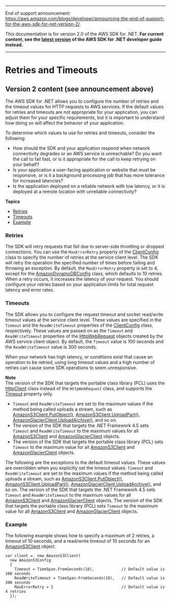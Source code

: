 --------

End of support announcement: [https://aws\.amazon\.com/blogs/developer/announcing\-the\-end\-of\-support\-for\-the\-aws\-sdk\-for\-net\-version\-2/](https://aws.amazon.com/blogs/developer/announcing-the-end-of-support-for-the-aws-sdk-for-net-version-2/)\.

 This documentation is for version 2\.0 of the AWS SDK for \.NET\. **For current content, see the [latest version](https://docs.aws.amazon.com/sdk-for-net/latest/developer-guide) of the AWS SDK for \.NET developer guide instead\.**

--------

# Retries and Timeouts<a name="retries-timeouts"></a>

## Version 2 content \(see announcement above\)<a name="w3aac11c11b3b1"></a>

The AWS SDK for \.NET allows you to configure the number of retries and the timeout values for HTTP requests to AWS services\. If the default values for retries and timeouts are not appropriate for your application, you can adjust them for your specific requirements, but it is important to understand how doing so will affect the behavior of your application\.

To determine which values to use for retries and timeouts, consider the following:
+ How should the SDK and your application respond when network connectivity degrades or an AWS service is unreachable? Do you want the call to fail fast, or is it appropriate for the call to keep retrying on your behalf?
+ Is your application a user\-facing application or website that must be responsive, or is it a background processing job that has more tolerance for increased latencies?
+ Is the application deployed on a reliable network with low latency, or it is deployed at a remote location with unreliable connectivity?

**Topics**
+ [Retries](#retries)
+ [Timeouts](#timeouts)
+ [Example](#retries-timeouts-example)

### Retries<a name="retries"></a>

The SDK will retry requests that fail due to server\-side throttling or dropped connections\. You can use the `MaxErrorRetry` property of the [ClientConfig](https://docs.aws.amazon.com/sdkfornet/latest/apidocs/TRuntimeClientConfigNET45.html) class to specify the number of retries at the service client level\. The SDK will retry the operation the specified number of times before failing and throwing an exception\. By default, the `MaxErrorRetry` property is set to 4, except for the [AmazonDynamoDBConfig](https://docs.aws.amazon.com/sdkfornet/latest/apidocs/TDynamoDBv2DynamoDBConfigNET45.html) class, which defaults to 10 retries\. When a retry occurs, it increases the latency of your request\. You should configure your retries based on your application limits for total request latency and error rates\.

### Timeouts<a name="timeouts"></a>

The SDK allows you to configure the request timeout and socket read/write timeout values at the service client level\. These values are specified in the `Timeout` and the `ReadWriteTimeout` properties of the [ClientConfig](https://docs.aws.amazon.com/sdkfornet/latest/apidocs/TRuntimeClientConfigNET45.html) class, respectively\. These values are passed on as the `Timeout` and `ReadWriteTimeout` properties of the [HttpWebRequest](https://msdn.microsoft.com/en-us/library/System.Net.HttpWebRequest%28v=vs.110%29.aspx) objects created by the AWS service client object\. By default, the `Timeout` value is 100 seconds and the `ReadWriteTimeout` value is 300 seconds\.

When your network has high latency, or conditions exist that cause an operation to be retried, using long timeout values and a high number of retries can cause some SDK operations to seem unresponsive\.

**Note**  
The version of the SDK that targets the portable class library \(PCL\) uses the [HttpClient](http://msdn.microsoft.com/en-us/library/system.net.http.httpclient%28v=vs.110%29.aspx) class instead of the `HttpWebRequest` class, and supports the [Timeout](https://msdn.microsoft.com/en-us/library/system.net.http.httpclient.timeout%28v=vs.110%29.aspx) property only\.
+  `Timeout` and `ReadWriteTimeout` are set to the maximum values if the method being called uploads a stream, such as [AmazonS3Client\.PutObject\(\)](https://docs.aws.amazon.com/sdkfornet/latest/apidocs/MS3S3PutObjectPutObjectRequestNET45.html), [AmazonS3Client\.UploadPart\(\)](https://docs.aws.amazon.com/sdkfornet/latest/apidocs/MS3S3UploadPartUploadPartRequestNET45.html), [AmazonGlacierClient\.UploadArchive\(\)](https://docs.aws.amazon.com/sdkfornet/latest/apidocs/MGlacierGlacierUploadArchiveUploadArchiveRequestNET45.html), and so on\.
+ The version of the SDK that targets the \.NET Framework 4\.5 sets `Timeout` and `ReadWriteTimeout` to the maximum values for all [AmazonS3Client](https://docs.aws.amazon.com/sdkfornet/latest/apidocs/TS3S3NET45.html) and [AmazonGlacierClient](https://docs.aws.amazon.com/sdkfornet/latest/apidocs/TGlacierGlacierNET45.html) objects\.
+ The version of the SDK that targets the portable class library \(PCL\) sets `Timeout` to the maximum value for all [AmazonS3Client](https://docs.aws.amazon.com/sdkfornet/latest/apidocs/TS3S3NET45.html) and [AmazonGlacierClient](https://docs.aws.amazon.com/sdkfornet/latest/apidocs/TGlacierGlacierNET45.html) objects\.

The following are the exceptions to the default timeout values\. These values are overridden when you explicitly set the timeout values\. `Timeout` and `ReadWriteTimeout` are set to the maximum values if the method being called uploads a stream, such as [AmazonS3Client\.PutObject\(\)](https://docs.aws.amazon.com/sdkfornet/latest/apidocs/MS3S3PutObjectPutObjectRequestNET45.html), [AmazonS3Client\.UploadPart\(\)](https://docs.aws.amazon.com/sdkfornet/latest/apidocs/MS3S3UploadPartUploadPartRequestNET45.html), [AmazonGlacierClient\.UploadArchive\(\)](https://docs.aws.amazon.com/sdkfornet/latest/apidocs/MGlacierGlacierUploadArchiveUploadArchiveRequestNET45.html), and so on\. The version of the SDK that targets the \.NET Framework 4\.5 sets `Timeout` and `ReadWriteTimeout` to the maximum values for all [AmazonS3Client](https://docs.aws.amazon.com/sdkfornet/latest/apidocs/TS3S3NET45.html) and [AmazonGlacierClient](https://docs.aws.amazon.com/sdkfornet/latest/apidocs/TGlacierGlacierNET45.html) objects\. The version of the SDK that targets the portable class library \(PCL\) sets `Timeout` to the maximum value for all [AmazonS3Client](https://docs.aws.amazon.com/sdkfornet/latest/apidocs/TS3S3NET45.html) and [AmazonGlacierClient](https://docs.aws.amazon.com/sdkfornet/latest/apidocs/TGlacierGlacierNET45.html) objects\.

### Example<a name="retries-timeouts-example"></a>

The following example shows how to specify a maximum of 2 retries, a timeout of 10 seconds, and a read/write timeout of 10 seconds for an [AmazonS3Client](https://docs.aws.amazon.com/sdkfornet/latest/apidocs/TS3S3NET45.html) object\.

```
var client =  new AmazonS3Client(
  new AmazonS3Config
  {
    Timeout = TimeSpan.FromSeconds(10),            // Default value is 100 seconds
    ReadWriteTimeout = TimeSpan.FromSeconds(10),   // Default value is 300 seconds
    MaxErrorRetry = 2                              // Default value is 4 retries
  });
```